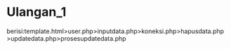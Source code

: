 # Ulangan_1
berisi:template.html>user.php>inputdata.php>koneksi.php>hapusdata.php>updatedata.php>prosesupdatedata.php
